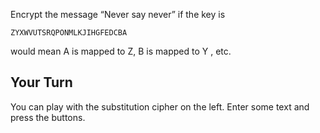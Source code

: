 Encrypt the message “Never say never” 
if the key is 


`ZYXWVUTSRQPONMLKJIHGFEDCBA`

would mean A is mapped to Z, B is mapped to Y , etc.  

## Your Turn
You can play with the substitution cipher on the left. Enter some text and press the buttons.
